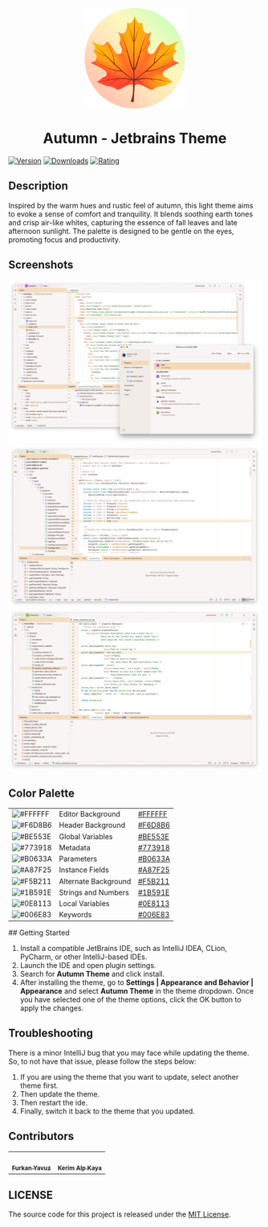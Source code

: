 <p align="center">
   <a href="https://plugins.jetbrains.com/plugin/22700-autumn-theme">
    <img src="icon.png" alt="Logo" width=200>
  </a>
</p>

<h1 align="center">
Autumn - Jetbrains Theme
</h1>

[![Version](https://img.shields.io/jetbrains/plugin/v/22700-autumn-theme.svg?label=Version&style=for-the-badge&logo=jetbrains)](https://plugins.jetbrains.com/plugin/22700-autumn-theme)
[![Downloads](https://img.shields.io/jetbrains/plugin/d/22700-autumn-theme.svg?style=for-the-badge&logo=jetbrains)](https://plugins.jetbrains.com/plugin/22700-autumn-theme)
[![Rating](https://img.shields.io/jetbrains/plugin/r/rating/22700-autumn-theme?label=Rating&style=for-the-badge&logo=jetbrains)](https://plugins.jetbrains.com/plugin/22700-autumn-theme)

## Description

Inspired by the warm hues and rustic feel of autumn, this light theme aims to evoke a sense of comfort and
tranquility. It blends soothing earth tones and crisp air-like whites, capturing the essence of fall leaves and late
afternoon sunlight. The palette is designed to be gentle on the eyes, promoting focus and productivity.

## Screenshots

<img src="screenshot-1.png" alt="screenshot">
<img src="screenshot-2.png" alt="screenshot">
<img src="screenshot-3.png" alt="screenshot">

## Color Palette

<table>
   <tr>
      <td><img src="https://codigrate.com/util/color/FFFFFF.png?width=30&height=30" alt="#FFFFFF"></td>
      <td>
         Editor Background
      </td>
      <td>
         <a href="https://codigrate.com/en-US/tools/color/FFFFFF">#FFFFFF</a>
      </td>
   </tr>
   <tr>
      <td><img src="https://codigrate.com/util/color/F6D8B6.png?width=30&height=30" alt="#F6D8B6"></td>
      <td>
         Header Background
      </td>
      <td>
         <a href="https://codigrate.com/en-US/tools/color/F6D8B6">#F6D8B6</a>
      </td>
   </tr>
   <tr>
      <td><img src="https://codigrate.com/util/color/BE553E.png?width=30&height=30" alt="#BE553E"></td>
      <td>
         Global Variables
      </td>
      <td>
         <a href="https://codigrate.com/en-US/tools/color/BE553E">#BE553E</a>
      </td>
   </tr>
   <tr>
      <td><img src="https://codigrate.com/util/color/773918.png?width=30&height=30" alt="#773918"></td>
      <td>
         Metadata
      </td>
      <td>
         <a href="https://codigrate.com/en-US/tools/color/773918">#773918</a>
      </td>
   </tr>
   <tr>
      <td><img src="https://codigrate.com/util/color/B0633A.png?width=30&height=30" alt="#B0633A"></td>
      <td>
         Parameters
      </td>
      <td>
         <a href="https://codigrate.com/en-US/tools/color/B0633A">#B0633A</a>
      </td>
   </tr>
   <tr>
      <td><img src="https://codigrate.com/util/color/A87F25.png?width=30&height=30" alt="#A87F25"></td>
      <td>
         Instance Fields
      </td>
      <td>
         <a href="https://codigrate.com/en-US/tools/color/A87F25">#A87F25</a>
      </td>
   </tr>
   <tr>
      <td><img src="https://codigrate.com/util/color/F5B211.png?width=30&height=30" alt="#F5B211"></td>
      <td>
         Alternate Background
      </td>
      <td>
         <a href="https://codigrate.com/en-US/tools/color/F5B211">#F5B211</a>
      </td>
   </tr>
   <tr>
      <td><img src="https://codigrate.com/util/color/1B591E.png?width=30&height=30" alt="#1B591E"></td>
      <td>
         Strings and Numbers
      </td>
      <td>
         <a href="https://codigrate.com/en-US/tools/color/1B591E">#1B591E</a>
      </td>
   </tr>
   <tr>
      <td><img src="https://codigrate.com/util/color/0E8113.png?width=30&height=30" alt="#0E8113"></td>
      <td>
         Local Variables
      </td>
      <td>
         <a href="https://codigrate.com/en-US/tools/color/0E8113">#0E8113</a>
      </td>
   </tr>
   <tr>
      <td><img src="https://codigrate.com/util/color/006E83.png?width=30&height=30" alt="#006E83"></td>
      <td>
         Keywords
      </td>
      <td>
         <a href="https://codigrate.com/en-US/tools/color/006E83">#006E83</a>
      </td>
   </tr>
</table>
## Getting Started

1. Install a compatible JetBrains IDE, such as IntelliJ IDEA, CLion, PyCharm, or other IntelliJ-based IDEs.
2. Launch the IDE and open plugin settings.
3. Search for **Autumn Theme** and click install.
4. After installing the theme, go to **Settings | Appearance and Behavior | Appearance** and select **Autumn Theme** in
   the theme dropdown. Once you have selected one of the theme options, click the OK button to apply the changes.

## Troubleshooting

There is a minor IntelliJ bug that you may face while updating the theme.
So, to not have that issue, please follow the steps below:

1. If you are using the theme that you want to update, select another theme first.
2. Then update the theme.
3. Then restart the ide.
4. Finally, switch it back to the theme that you updated.

## Contributors

<!-- ALL-CONTRIBUTORS-LIST:START - Do not remove or modify this section -->
<!-- prettier-ignore-start -->
<!-- markdownlint-disable -->
<table>
  <tr>
    <td align="center"><a href="https://github.com/furknyavuz"><img src="https://avatars0.githubusercontent.com/u/2248168?s=460&u=435ef6ade0785a7a135ce56cae751fb3ade1d126&v=4" width="100px;" alt=""/><br /><sub><b>Furkan Yavuz</b></sub></a><br /></td>
    <td align="center"><a href="https://github.com/kerimalp"><img src="https://avatars.githubusercontent.com/u/90132495?v=4" width="100px;" alt=""/><br /><sub><b>Kerim Alp Kaya</b></sub></a><br /></td>
  </tr>
</table>

<!-- markdownlint-enable -->
<!-- prettier-ignore-end -->

<!-- ALL-CONTRIBUTORS-LIST:END -->

## LICENSE

The source code for this project is released under the [MIT License](LICENSE).

